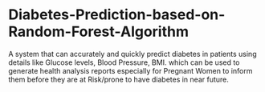 # Diabetes-Prediction-based-on-Random-Forest-Algorithm
A system that can accurately and quickly predict diabetes in patients using details like Glucose levels, Blood Pressure, BMI. which can be used to generate health analysis reports especially for Pregnant Women to inform them before they are at Risk/prone to have diabetes in near future.
